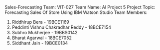 Sales-Forecasting
Team: VIT-027 
Team Name: AI Project 5 
Project Topic: 
Forecasting Sales Of Store Using IBM Watson Studio
Team Members: 
1. Riddhirup Bera - 19BCE1169 
2. Peddinti Vishnu Chakradhar Reddy - 18BCE7154 
3. Subhro Mukherjee - 19BBS0142 
4. Bharat Agarwal - 18BCE7052 
5. Siddhant Jain - 19BCE0134
